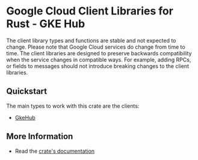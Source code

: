 # Google Cloud Client Libraries for Rust - GKE Hub

<!-- Code generated by sidekick. DO NOT EDIT. -->


The client library types and functions are stable and not expected to change.
Please note that Google Cloud services do change from time to time. The client
libraries are designed to preserve backwards compatibility when the service
changes in compatible ways. For example, adding RPCs, or fields to messages
should not introduce breaking changes to the client libraries.

## Quickstart

The main types to work with this crate are the clients:

- [GkeHub]

## More Information

- Read the [crate's documentation](https://docs.rs/google-cloud-gkehub-v1/latest/google-cloud-gkehub-v1)

[GkeHub]: https://docs.rs/google-cloud-gkehub-v1/latest/google_cloud_gkehub_v1/client/struct.GkeHub.html
